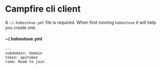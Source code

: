 # Campfire cli client

A `~/.hobostove.yml` file is required. When first running `hobostove` it will help you create one.

#### ~/.hobostove.yml
    ---
    subdomain: domain
    token: apitoken
    room: Room to join
